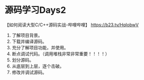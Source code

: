 # 源码学习Days2

【如何阅读大型C/C++源码实战-哔哩哔哩】 https://b23.tv/HqIobwV



1. 了解项目背景。
2. 下载并编译源码。
3. 充分了解项目功能，并使用。
4. 断点调试代码。（调用堆栈非常非常重要！！！！）
5. 划分源码。
6. 从底层到上层，逐个击破。
7. 修改并调试源码。